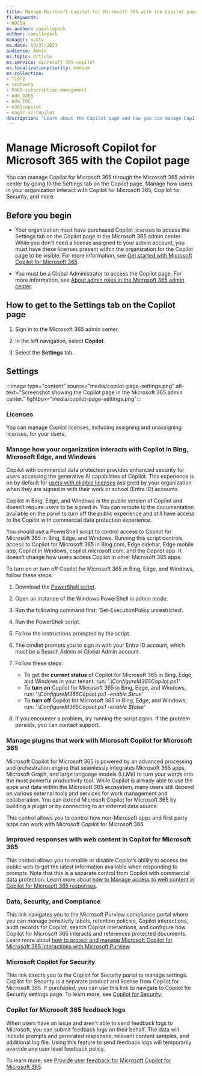 ```yaml
---
title: Manage Microsoft Copilot for Microsoft 365 with the Copilot page
f1.keywords:
- NOCSH
ms.author: camillepack
author: camillepack
manager: scotv
ms.date: 10/31/2023
audience: Admin
ms.topic: article
ms.service: microsoft-365-copilot
ms.localizationpriority: medium
ms.collection: 
- Tier2
- scotvorg
- M365-subscription-management 
- Adm_O365
- Adm_TOC
- m365copilot
- magic-ai-copilot
description: "Learn about the Copilot page and how you can manage Copilot for Microsoft 365 settings in the Microsoft 365 admin center."
---
```


# Manage Microsoft Copilot for Microsoft 365 with the Copilot page

You can manage Copilot for Microsoft 365 through the Microsoft 365 admin center by going to the Settings tab on the Copilot page. Manage how users in your organization interact with Copilot for Microsoft 365, Copilot for Security, and more.

## Before you begin

- Your organization must have purchased Copilot licenses to access the Settings tab on the Copilot page in the Microsoft 365 admin center. While you don't need a license assigned to your admin account, you must have these licenses present within the organization for the Copilot page to be visible. For more information, see [Get started with Microsoft Copilot for Microsoft 365](microsoft-365-copilot-setup.md).

- You must be a Global Administrator to access the Copilot page. For more information, see [About admin roles in the Microsoft 365 admin center](/microsoft-365/admin/add-users/about-admin-roles).

## How to get to the Settings tab on the Copilot page

1. Sign in to the Microsoft 365 admin center.

2. In the left navigation, select **Copilot**.

3. Select the **Settings** tab.

## Settings

:::image type="content" source="media/copilot-page-settings.png" alt-text="Screenshot showing the Copilot page in the Microsoft 365 admin center." lightbox="media/copilot-page-settings.png":::

### Licenses

You can manage Copilot licenses, including assigning and unassigning licenses, for your users.

### Manage how your organization interacts with Copilot in Bing, Microsoft Edge, and Windows

Copilot with commercial data protection provides enhanced security for users accessing the generative AI capabilities of Copilot. This experience is on by default for [users with eligible licenses](/copilot/manage#commercial-data-protection-eligibility) assigned by your organization when they are signed in with their work or school (Entra ID) accounts.

Copilot in Bing, Edge, and Windows is the public version of Copilot and doesn’t require users to be signed in. You can reroute to the documentation available on the panel to turn off the public experience and still have access to the Copilot with commercial data protection experience.

You should use a PowerShell script to control access to Copilot for Microsoft 365 in Bing, Edge, and Windows. Running this script controls access to Copilot for Microsoft 365 in Bing.com, Edge sidebar, Edge mobile app, Copilot in Windows, copilot.microsoft.com, and the Copilot app. It doesn’t change how users access Copilot in other Microsoft 365 apps.  

To turn on or turn off Copilot for Microsoft 365 in Bing, Edge, and Windows, follow these steps:

1. Download the [PowerShell script](https://download.microsoft.com/download/8/9/d/89d41212-7ece-414c-b6d3-f4ecb070c613/ConfigureM365Copilot.ps1).
2. Open an instance of the Windows PowerShell in admin mode.
3. Run the following command first: ‘Set-ExecutionPolicy unrestricted’.
4. Run the PowerShell script.
5. Follow the instructions prompted by the script.
6. The cmdlet prompts you to sign in with your Entra ID account, which must be a Search Admin or Global Admin account.
7. Follow these steps:

    - To get the **current status** of Copilot for Microsoft 365 in Bing, Edge, and Windows in your tenant, run: *'.\ConfigureM365Copilot.ps1'*
    - To **turn on** Copilot for Microsoft 365 in Bing, Edge, and Windows, run: *'.\ConfigureM365Copilot.ps1 -enable $true'*
    - To **turn off** Copilot for Microsoft 365 in Bing, Edge, and Windows, run: *'.\ConfigureM365Copilot.ps1 -enable $false'*
8. If you encounter a problem, try running the script again. If the problem persists, you can contact support.

### Manage plugins that work with Microsoft Copilot for Microsoft 365

Microsoft Copilot for Microsoft 365 is powered by an advanced processing and orchestration engine that seamlessly integrates Microsoft 365 apps, Microsoft Graph, and large language models (LLMs) to turn your words into the most powerful productivity tool. While Copilot is already able to use the apps and data within the Microsoft 365 ecosystem, many users still depend on various external tools and services for work management and collaboration. You can extend Microsoft Copilot for Microsoft 365 by building a plugin or by connecting to an external data source.

This control allows you to control how non-Microsoft apps and first party apps can work with Microsoft Copilot for Microsoft 365.

### Improved responses with web content in Copilot for Microsoft 365

This control allows you to enable or disable Copilot’s ability to access the public web to get the latest information available when responding to prompts. Note that this is a separate control from Copilot with commercial data protection. Learn more about [how to Manage access to web content in Copilot for Microsoft 365 responses](manage-public-web-access.md).

### Data, Security, and Compliance

This link navigates you to the Microsoft Purview compliance portal where you can manage sensitivity labels, retention policies, Copilot interactions, audit records for Copilot, search Copilot interactions, and configure how Copilot for Microsoft 365 interacts and references protected documents. Learn more about [how to protect and manage Microsoft Copilot for Microsoft 365 interactions with Microsoft Purview](/purview/ai-microsoft-purview).

### Microsoft Copilot for Security

This link directs you to the Copilot for Security portal to manage settings. Copilot for Security is a separate product and license from Copilot for Microsoft 365. If purchased, you can use this link to navigate to Copilot for Security settings page. To learn more, see [Copilot for Security](/copilot/security/).

### Copilot for Microsoft 365 feedback logs

When users have an issue and aren't able to send feedback logs to Microsoft, you can submit feedback logs on their behalf. The data will include prompts and generated responses, relevant content samples, and additional log file. Using this feature to send feedback logs will temporarily override any user level feedback policy.

To learn more, see [Provide user feedback for Microsoft Copilot for Microsoft 365](provide-feedback.md).
